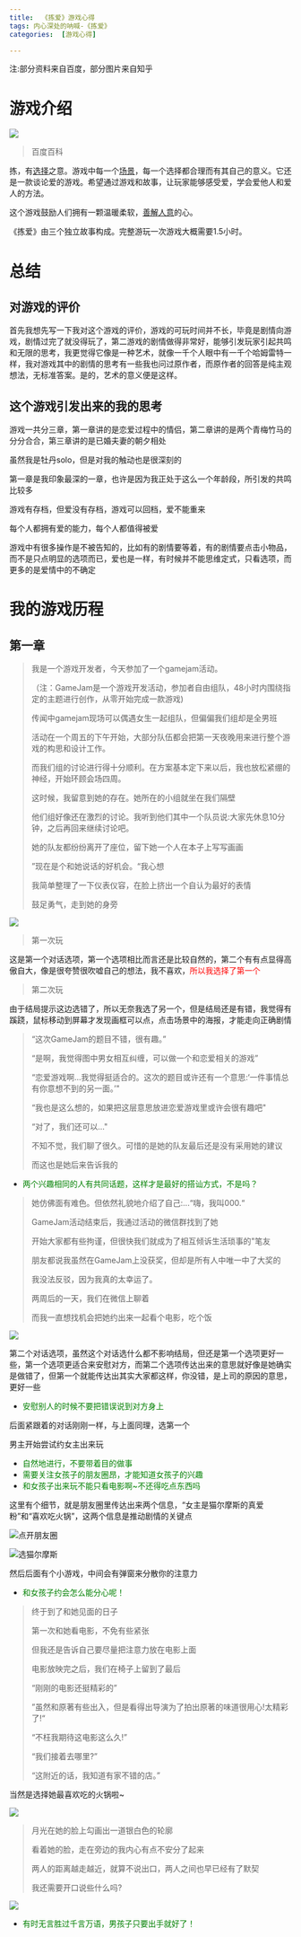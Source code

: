 ```yaml
---
title:  《拣爱》游戏心得
tags: 内心深处的呐喊-《拣爱》
categories:  [游戏心得]

---
```


注:部分资料来自百度，部分图片来自知乎

# 游戏介绍

![](https://ts1.cn.mm.bing.net/th/id/R-C.69cb6a56106651395dd883ce4d06bfb5?rik=o5ik%2fGOs5kjyfA&riu=http%3a%2f%2fpic.qt6.com%2fup%2f2021-5%2f16214970414542509.jpg&ehk=qBqfjnePXOeJlvpUxh8YEbYFJJeB%2fanrwS3OIhcuWd4%3d&risl=&pid=ImgRaw&r=0)

> 百度百科

拣，有[选择](https://baike.baidu.com/item/选择/980212?fromModule=lemma_inlink)之意。游戏中每一个[场景](https://baike.baidu.com/item/场景/82239?fromModule=lemma_inlink)，每一个选择都合理而有其自己的意义。它还是一款谈论爱的游戏。希望通过游戏和故事，让玩家能够感受爱，学会爱他人和爱人的方法。

这个游戏鼓励人们拥有一颗温暖柔软，[善解人意](https://baike.baidu.com/item/善解人意/4595238?fromModule=lemma_inlink)的心。

《拣爱》由三个独立故事构成。完整游玩一次游戏大概需要1.5小时。 

# 总结

## 对游戏的评价

首先我想先写一下我对这个游戏的评价，游戏的可玩时间并不长，毕竟是剧情向游戏，剧情过完了就没得玩了，第二游戏的剧情做得非常好，能够引发玩家引起共鸣和无限的思考，我更觉得它像是一种艺术，就像一千个人眼中有一千个哈姆雷特一样，我对游戏其中的剧情的思考有一些我也问过原作者，而原作者的回答是纯主观想法，无标准答案。是的，艺术的意义便是这样。

## 这个游戏引发出来的我的思考

游戏一共分三章，第一章讲的是恋爱过程中的情侣，第二章讲的是两个青梅竹马的分分合合，第三章讲的是已婚夫妻的朝夕相处

虽然我是牡丹solo，但是对我的触动也是很深刻的

第一章是我印象最深的一章，也许是因为我正处于这么一个年龄段，所引发的共鸣比较多

游戏有存档，但爱没有存档，游戏可以回档，爱不能重来

每个人都拥有爱的能力，每个人都值得被爱

游戏中有很多操作是不被告知的，比如有的剧情要等着，有的剧情要点击小物品，而不是只点明显的选项而已，爱也是一样，有时候并不能思维定式，只看选项，而更多的是爱情中的不确定

# 我的游戏历程

## 第一章

> 我是一个游戏开发者，今天参加了一个gamejam活动。
>
> （注：GameJam是一个游戏开发活动，参加者自由组队，48小时内围绕指定的主题进行创作，从零开始完成一款游戏)
>
> 传闻中gamejam现场可以偶遇女生一起组队，但偏偏我们组却是全男班
>
> 活动在一个周五的下午开始，大部分队伍都会把第一天夜晚用来进行整个游戏的构思和设计工作。
>
> 而我们组的讨论进行得十分顺利。在方案基本定下来以后，我也放松紧绷的神经，开始环顾会场四周。
>
> 这时候，我留意到她的存在。她所在的小组就坐在我们隔壁
>
> 他们组好像还在激烈的讨论。我听到他们其中一个队员说:大家先休息10分钟，之后再回来继续讨论吧。
>
> 她的队友都纷纷离开了座位，留下她一个人在本子上写写画画
>
> ”现在是个和她说话的好机会。“我心想
>
> 我简单整理了一下仪表仪容，在脸上挤出一个自认为最好的表情
>
> 鼓足勇气，走到她的身旁

![](https://pic3.zhimg.com/v2-e98b1b7a3ecfc8be7cb4894b249eddd6_r.jpg)

> 第一次玩

这是第一个对话选项，第一个选项相比而言还是比较自然的，第二个有有点显得高傲自大，像是很夸赞很吹嘘自己的想法，我不喜欢，<font color='red'>所以我选择了第一个</font>

> 第二次玩

由于结局提示这边选错了，所以无奈我选了另一个，但是结局还是有错，我觉得有蹊跷，鼠标移动到屏幕才发现画框可以点，点击场景中的海报，才能走向正确剧情

> “这次GameJam的题目不错，很有趣。”
>
> “是啊，我觉得图中男女相互纠缠，可以做一个和恋爱相关的游戏”
>
> “恋爱游戏啊...我觉得挺适合的。这次的题目或许还有一个意思:‘一件事情总有你意想不到的另一面。’"
>
> “我也是这么想的，如果把这层意思放进恋爱游戏里或许会很有趣吧"
>
> “对了，我们还可以..."
>
> 不知不觉，我们聊了很久。可惜的是她的队友最后还是没有采用她的建议
>
> 而这也是她后来告诉我的

- <font color='green'>两个兴趣相同的人有共同话题，这样才是最好的搭讪方式，不是吗？</font>

> 她仿佛面有难色。但依然礼貌地介绍了自己:...“嗨，我叫000.“
>
> GameJam活动结束后，我通过活动的微信群找到了她
>
> 开始大家都有些拘谨，但很快我们就成为了相互倾诉生活琐事的"笔友
>
> 朋友都说我虽然在GameJam上没获奖，但却是所有人中唯一中了大奖的
>
> 我没法反驳，因为我真的太幸运了。
>
> 两周后的一天，我们在微信上聊着
>
> 而我一直想找机会把她约出来一起看个电影，吃个饭

![](https://pic3.zhimg.com/v2-2cdb0ea00331561fedafa23e4cb1b86a_r.jpg)

第二个对话选项，虽然这个对话选什么都不影响结局，但还是第一个选项更好一些，第一个选项更适合来安慰对方，而第二个选项传达出来的意思就好像是她确实是做错了，但第一个就能传达出其实大家都这样，你没错，是上司的原因的意思，更好一些

- <font color='green'>安慰别人的时候不要把错误说到对方身上</font>

后面紧跟着的对话刚刚一样，与上面同理，选第一个

男主开始尝试约女主出来玩

- <font color='green'>自然地进行，不要带着目的做事</font>
- <font color='green'>需要关注女孩子的朋友圈昂，才能知道女孩子的兴趣</font>
- <font color='green'>和女孩子出来玩不能只看电影啊~不还得吃点东西吗</font>

这里有个细节，就是朋友圈里传达出来两个信息，“女主是猫尔摩斯的真爱粉”和“喜欢吃火锅”，这两个信息是推动剧情的关键点

![点开朋友圈](https://pic2.zhimg.com/80/v2-546f6f6dd8a695c8a2697557f7df05c1_720w.webp)

![选猫尔摩斯](https://pic2.zhimg.com/80/v2-82b172d45cada35288d61319afb22e3d_720w.webp)

然后后面有个小游戏，中间会有弹窗来分散你的注意力

- <font color='green'>和女孩子约会怎么能分心呢！</font>

> 终于到了和她见面的日子
>
> 第一次和她看电影，不免有些紧张
>
> 但我还是告诉自己要尽量把注意力放在电影上面
>
> 电影放映完之后，我们在椅子上留到了最后
>
> “刚刚的电影还挺精彩的”
>
> ”虽然和原著有些出入，但是看得出导演为了拍出原著的味道很用心!太精彩了!“
>
> “不枉我期待这电影这么久!”
>
> “我们接着去哪里?”
>
> “这附近的话，我知道有家不错的店。”

当然是选择她最喜欢吃的火锅啦~

![](https://pic3.zhimg.com/v2-5d7189081ad21b6ca5c9bce8d56fa392_r.jpg)

> 月光在她的脸上勾画出一道银白色的轮廓
>
> 看着她的脸，走在旁边的我内心有点不安分了起来
>
> 两人的距离越走越近，就算不说出口，两人之间也早已经有了默契
>
> 我还需要开口说些什么吗?

![](https://pic2.zhimg.com/v2-63c9446c97fadf1ba722e70c324e4589_r.jpg)

- <font color='green'>有时无言胜过千言万语，男孩子只要出手就好了！</font>


